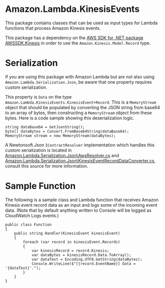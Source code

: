 # Amazon.Lambda.KinesisEvents

This package contains classes that can be used as input types for Lambda functions that process Amazon Kinesis events.

This package has a dependency on the [AWS SDK for .NET package AWSSDK.Kinesis](https://www.nuget.org/packages/AWSSDK.Kinesis/) in order to use the `Amazon.Kinesis.Model.Record` type. 

# Serialization

If you are using this package with Amazon Lambda but are not also using `Amazon.Lambda.Serialization.Json`, be aware that one property requires custom serialization.

This property is `Data` on the type `Amazon.Lambda.KinesisEvents.KinesisEvent+Record`. This is a `MemoryStream` object that should be populated by converting the JSON string from base64 to an array of bytes, then constructing a `MemoryStream` object from these bytes. Here is a code sample showing this deserialization logic.
```
string dataBase64 = GetJsonString();
byte[] dataBytes = Convert.FromBase64String(dataBase64);
MemoryStream stream = new MemoryStream(dataBytes);
```

A Newtonsoft.Json `IContractResolver` implementation which handles this custom serialization is located in [Amazon.Lambda.Serialization.Json\AwsResolver.cs](Libraries/Amazon.Lambda.Serialization.Json/AwsResolver.cs) and [Amazon.Lambda.Serialization.Json\KinesisEventRecordDataConverter.cs](Libraries/Amazon.Lambda.Serialization.Json/KinesisEventRecordDataConverter.cs), consult this source for more information.

# Sample Function

The following is a sample class and Lambda function that receives Amazon Kinesis event record data as an input and logs some of the incoming event data. (Note that by default anything written to Console will be logged as CloudWatch Logs events.)

```
public class Function
{
    public string Handler(KinesisEvent kinesisEvent)
    {
        foreach (var record in kinesisEvent.Records)
        {
            var kinesisRecord = record.Kinesis;
            var dataBytes = kinesisRecord.Data.ToArray();
            var dataText = Encoding.UTF8.GetString(dataBytes);
            Console.WriteLine($"[{record.EventName}] Data = '{dataText}'.");
        }
    }
}
```
